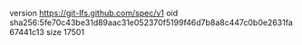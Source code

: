 version https://git-lfs.github.com/spec/v1
oid sha256:5fe70c43be31d89aac31e052370f5199f46d7b8a8c447c0b0e2631fa67441c13
size 17501
